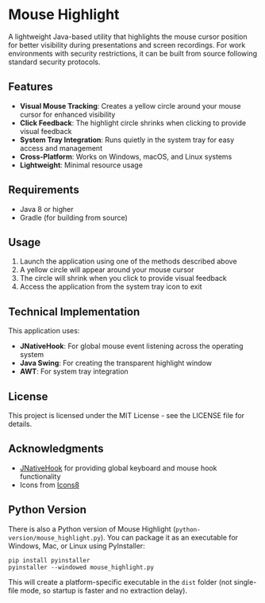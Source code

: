 # Mouse Highlight

A lightweight Java-based utility that highlights the mouse cursor position for better visibility during presentations and screen recordings. For work environments with security restrictions, it can be built from source following standard security protocols.

## Features

- **Visual Mouse Tracking**: Creates a yellow circle around your mouse cursor for enhanced visibility
- **Click Feedback**: The highlight circle shrinks when clicking to provide visual feedback
- **System Tray Integration**: Runs quietly in the system tray for easy access and management
- **Cross-Platform**: Works on Windows, macOS, and Linux systems
- **Lightweight**: Minimal resource usage

## Requirements

- Java 8 or higher
- Gradle (for building from source)

## Usage

1. Launch the application using one of the methods described above
2. A yellow circle will appear around your mouse cursor
3. The circle will shrink when you click to provide visual feedback
4. Access the application from the system tray icon to exit

## Technical Implementation

This application uses:

- **JNativeHook**: For global mouse event listening across the operating system
- **Java Swing**: For creating the transparent highlight window
- **AWT**: For system tray integration

## License

This project is licensed under the MIT License - see the LICENSE file for details.

## Acknowledgments

- [JNativeHook](https://github.com/kwhat/jnativehook) for providing global keyboard and mouse hook functionality
- Icons from [Icons8](https://icons8.com/)

## Python Version

There is also a Python version of Mouse Highlight (`python-version/mouse_highlight.py`).
You can package it as an executable for Windows, Mac, or Linux using PyInstaller:

```
pip install pyinstaller
pyinstaller --windowed mouse_highlight.py
```

This will create a platform-specific executable in the `dist` folder (not single-file mode, so startup is faster and no extraction delay).

